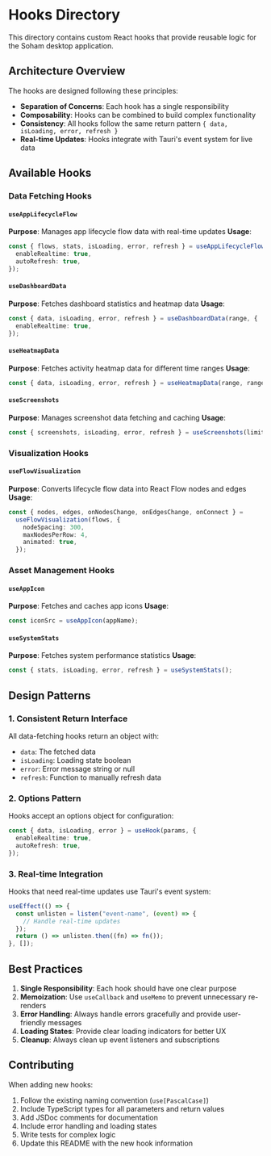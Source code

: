 # Hooks Directory

This directory contains custom React hooks that provide reusable logic for the Soham desktop application.

## Architecture Overview

The hooks are designed following these principles:

- **Separation of Concerns**: Each hook has a single responsibility
- **Composability**: Hooks can be combined to build complex functionality
- **Consistency**: All hooks follow the same return pattern `{ data, isLoading, error, refresh }`
- **Real-time Updates**: Hooks integrate with Tauri's event system for live data

## Available Hooks

### Data Fetching Hooks

#### `useAppLifecycleFlow`

**Purpose**: Manages app lifecycle flow data with real-time updates
**Usage**:

```typescript
const { flows, stats, isLoading, error, refresh } = useAppLifecycleFlow(date, {
  enableRealtime: true,
  autoRefresh: true,
});
```

#### `useDashboardData`

**Purpose**: Fetches dashboard statistics and heatmap data
**Usage**:

```typescript
const { data, isLoading, error, refresh } = useDashboardData(range, {
  enableRealtime: true,
});
```

#### `useHeatmapData`

**Purpose**: Fetches activity heatmap data for different time ranges
**Usage**:

```typescript
const { data, isLoading, error, refresh } = useHeatmapData(range, rangeType);
```

#### `useScreenshots`

**Purpose**: Manages screenshot data fetching and caching
**Usage**:

```typescript
const { screenshots, isLoading, error, refresh } = useScreenshots(limit);
```

### Visualization Hooks

#### `useFlowVisualization`

**Purpose**: Converts lifecycle flow data into React Flow nodes and edges
**Usage**:

```typescript
const { nodes, edges, onNodesChange, onEdgesChange, onConnect } =
  useFlowVisualization(flows, {
    nodeSpacing: 300,
    maxNodesPerRow: 4,
    animated: true,
  });
```

### Asset Management Hooks

#### `useAppIcon`

**Purpose**: Fetches and caches app icons
**Usage**:

```typescript
const iconSrc = useAppIcon(appName);
```

#### `useSystemStats`

**Purpose**: Fetches system performance statistics
**Usage**:

```typescript
const { stats, isLoading, error, refresh } = useSystemStats();
```

## Design Patterns

### 1. Consistent Return Interface

All data-fetching hooks return an object with:

- `data`: The fetched data
- `isLoading`: Loading state boolean
- `error`: Error message string or null
- `refresh`: Function to manually refresh data

### 2. Options Pattern

Hooks accept an options object for configuration:

```typescript
const { data, isLoading, error } = useHook(params, {
  enableRealtime: true,
  autoRefresh: true,
});
```

### 3. Real-time Integration

Hooks that need real-time updates use Tauri's event system:

```typescript
useEffect(() => {
  const unlisten = listen("event-name", (event) => {
    // Handle real-time updates
  });
  return () => unlisten.then((fn) => fn());
}, []);
```

## Best Practices

1. **Single Responsibility**: Each hook should have one clear purpose
2. **Memoization**: Use `useCallback` and `useMemo` to prevent unnecessary re-renders
3. **Error Handling**: Always handle errors gracefully and provide user-friendly messages
4. **Loading States**: Provide clear loading indicators for better UX
5. **Cleanup**: Always clean up event listeners and subscriptions

## Contributing

When adding new hooks:

1. Follow the existing naming convention (`use[PascalCase]`)
2. Include TypeScript types for all parameters and return values
3. Add JSDoc comments for documentation
4. Include error handling and loading states
5. Write tests for complex logic
6. Update this README with the new hook information
